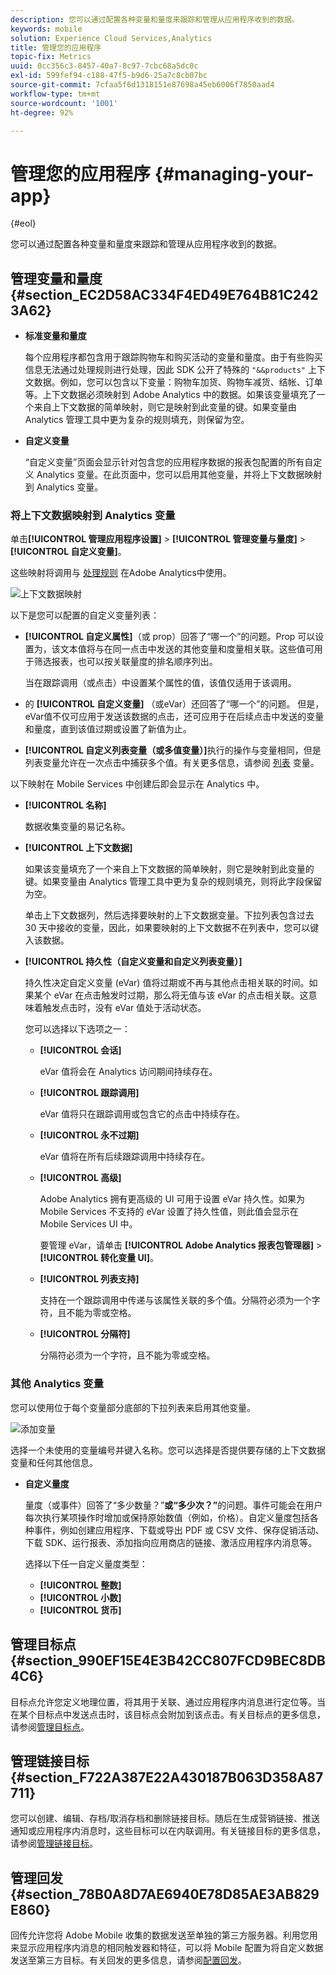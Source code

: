 ```yaml
---
description: 您可以通过配置各种变量和量度来跟踪和管理从应用程序收到的数据。
keywords: mobile
solution: Experience Cloud Services,Analytics
title: 管理您的应用程序
topic-fix: Metrics
uuid: 0cc356c3-8457-40a7-8c97-7cbc68a5dc0c
exl-id: 599fef94-c188-47f5-b9d6-25a7c8cb07bc
source-git-commit: 7cfaa5f6d1318151e87698a45eb6006f7850aad4
workflow-type: tm+mt
source-wordcount: '1001'
ht-degree: 92%

---
```


# 管理您的应用程序 {#managing-your-app}

{#eol}

您可以通过配置各种变量和量度来跟踪和管理从应用程序收到的数据。

## 管理变量和量度 {#section_EC2D58AC334F4ED49E764B81C2423A62}

* **标准变量和量度**

   每个应用程序都包含用于跟踪购物车和购买活动的变量和量度。由于有些购买信息无法通过处理规则进行处理，因此 SDK 公开了特殊的 `"&&products"` 上下文数据。例如，您可以包含以下变量：购物车加货、购物车减货、结帐、订单等。上下文数据必须映射到 Adobe Analytics 中的数据。如果该变量填充了一个来自上下文数据的简单映射，则它是映射到此变量的键。如果变量由 Analytics 管理工具中更为复杂的规则填充，则保留为空。

* **自定义变量**

   “自定义变量”页面会显示针对包含您的应用程序数据的报表包配置的所有自定义 Analytics 变量。在此页面中，您可以启用其他变量，并将上下文数据映射到 Analytics 变量。

### 将上下文数据映射到 Analytics 变量

单击&#x200B;**[!UICONTROL 管理应用程序设置]** > **[!UICONTROL 管理变量与量度]** > **[!UICONTROL 自定义变量]**。

这些映射将调用与 [处理规则](https://experienceleague.adobe.com/docs/analytics/admin/admin-tools/processing-rules/processing-rules.html) 在Adobe Analytics中使用。

![上下文数据映射](assets/custom_data_content.png)

以下是您可以配置的自定义变量列表：

* **[!UICONTROL 自定义属性]**（或 prop）回答了“哪一个”的问题。Prop 可以设置为，该文本值将与在同一点击中发送的其他变量和度量相关联。这些值可用于筛选报表，也可以按关联量度的排名顺序列出。

   当在跟踪调用（或点击）中设置某个属性的值，该值仅适用于该调用。

* 的 **[!UICONTROL 自定义变量]** （或eVar）还回答了“哪一个”的问题。 但是，eVar值不仅可应用于发送该数据的点击，还可应用于在后续点击中发送的变量和量度，直到该值过期或设置了新值为止。
* **[!UICONTROL 自定义列表变量（或多值变量）]**&#x200B;执行的操作与变量相同，但是列表变量允许在一次点击中捕获多个值。有关更多信息，请参阅 [列表](https://experienceleague.adobe.com/docs/analytics/implementation/vars/page-vars/list.html?lang=zh-Hans) 变量。

以下映射在 Mobile Services 中创建后即会显示在 Analytics 中。

* **[!UICONTROL 名称]**

   数据收集变量的易记名称。

* **[!UICONTROL 上下文数据]**

   如果该变量填充了一个来自上下文数据的简单映射，则它是映射到此变量的键。如果变量由 Analytics 管理工具中更为复杂的规则填充，则将此字段保留为空。

   单击上下文数据列，然后选择要映射的上下文数据变量。下拉列表包含过去 30 天中接收的变量，因此，如果要映射的上下文数据不在列表中，您可以键入该数据。

* **[!UICONTROL 持久性（自定义变量和自定义列表变量）]**

   持久性决定自定义变量 (eVar) 值将过期或不再与其他点击相关联的时间。如果某个 eVar 在点击触发时过期，那么将无值与该 eVar 的点击相关联。这意味着触发点击时，没有 eVar 值处于活动状态。

   您可以选择以下选项之一：

   * **[!UICONTROL 会话]**

      eVar 值将会在 Analytics 访问期间持续存在。

   * **[!UICONTROL 跟踪调用]**

      eVar 值将只在跟踪调用或包含它的点击中持续存在。

   * **[!UICONTROL 永不过期]**

      eVar 值将在所有后续跟踪调用中持续存在。
   * **[!UICONTROL 高级]**

      Adobe Analytics 拥有更高级的 UI 可用于设置 eVar 持久性。如果为 Mobile Services 不支持的 eVar 设置了持久性值，则此值会显示在 Mobile Services UI 中。

      要管理 eVar，请单击 **[!UICONTROL Adobe Analytics 报表包管理器]** > **[!UICONTROL 转化变量 UI]**。

   * **[!UICONTROL 列表支持]**

      支持在一个跟踪调用中传递与该属性关联的多个值。分隔符必须为一个字符，且不能为零或空格。

   * **[!UICONTROL 分隔符]**

      分隔符必须为一个字符，且不能为零或空格。

### 其他 Analytics 变量

您可以使用位于每个变量部分底部的下拉列表来启用其他变量。

![添加变量](assets/add_variable.png)

选择一个未使用的变量编号并键入名称。您可以选择是否提供要存储的上下文数据变量和任何其他信息。

* **自定义量度**

   量度（或事件）回答了“多少数量？”**&#x200B;或“多少次？”**&#x200B;的问题。事件可能会在用户每次执行某项操作时增加或保持原始数值（例如，价格）。自定义量度包括各种事件，例如创建应用程序、下载或导出 PDF 或 CSV 文件、保存促销活动、下载 SDK、运行报表、添加指向应用商店的链接、激活应用程序内消息等。

   选择以下任一自定义量度类型：

   * **[!UICONTROL 整数]**
   * **[!UICONTROL 小数]**
   * **[!UICONTROL 货币]**

## 管理目标点 {#section_990EF15E4E3B42CC807FCD9BEC8DB4C6}

目标点允许您定义地理位置，将其用于关联、通过应用程序内消息进行定位等。当在某个目标点中发送点击时，该目标点会附加到该点击。有关目标点的更多信息，请参阅[管理目标点](/help/using/location/t-manage-points.md)。

## 管理链接目标 {#section_F722A387E22A430187B063D358A87711}

您可以创建、编辑、存档/取消存档和删除链接目标。随后在生成营销链接、推送通知或应用程序内消息时，这些目标可以在内联调用。有关链接目标的更多信息，请参阅[管理链接目标](/help/using/acquisition-main/c-manage-link-destinations/t-archive-unarchive-link-destinations.md)。

## 管理回发 {#section_78B0A8D7AE6940E78D85AE3AB829E860}

回传允许您将 Adobe Mobile 收集的数据发送至单独的第三方服务器。利用您用来显示应用程序内消息的相同触发器和特征，可以将 Mobile 配置为将自定义数据发送至第三方目标。有关回发的更多信息，请参阅[配置回发](/help/using/c-manage-app-settings/c-mob-confg-app/signals.md)。
